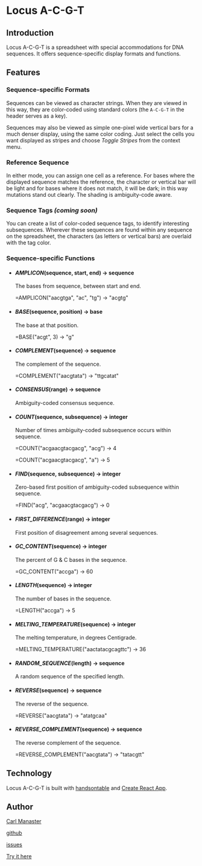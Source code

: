 # Locus A-C-G-T

## Introduction

Locus A-C-G-T is a spreadsheet with special accommodations for DNA sequences.  It offers sequence-specific display formats and functions.

## Features

### Sequence-specific Formats

Sequences can be viewed as character strings.  When they are viewed in this way, they are color-coded using standard colors (the `A-C-G-T` in the header serves as a key).

Sequences may also be viewed as simple one-pixel wide vertical bars for a much denser display, using the same color coding.  Just select the cells you want displayed as stripes and choose _Toggle Stripes_ from the context menu.

### Reference Sequence

In either mode, you can assign one cell as a reference.  For bases where the displayed sequence matches the reference, the character or vertical bar will be light and for bases where it does not match, it will be dark; in this way mutations stand out clearly.  The shading is ambiguity-code aware.

### Sequence Tags _(coming soon)_

You can create a list of color-coded sequence tags, to identify interesting subsequences.  Wherever these sequences are found within any sequence on the spreadsheet, the characters (as letters or vertical bars) are overlaid with the tag color.

### Sequence-specific Functions

* #### *AMPLICON*(sequence, start, end) → sequence

   The bases from sequence, between start and end.

   =AMPLICON("aacgtga", "ac", "tg") → "acgtg"

* #### *BASE*(sequence, position) → base

   The base at that position.

   =BASE("acgt", 3) → "g"

* #### *COMPLEMENT*(sequence) → sequence

   The complement of the sequence.

   =COMPLEMENT("aacgtata") → "ttgcatat"

* #### *CONSENSUS*(range) → sequence

   Ambiguity-coded consensus sequence.

* #### *COUNT*(sequence, subsequence) → integer

   Number of times ambiguity-coded subsequence occurs within sequence.

   =COUNT("acgaacgtacgacg", "acg") → 4

   =COUNT("acgaacgtacgacg", "a") → 5

* #### *FIND*(sequence, subsequence) → integer

   Zero-based first position of ambiguity-coded subsequence within sequence.

   =FIND("acg", "acgaacgtacgacg") → 0

* #### *FIRST_DIFFERENCE*(range) → integer

   First position of disagreement among several sequences.

* #### *GC_CONTENT*(sequence) → integer

   The percent of G & C bases in the sequence.

   =GC_CONTENT("accga") → 60

* #### *LENGTH*(sequence) → integer

   The number of bases in the sequence.

   =LENGTH("accga") → 5

* #### *MELTING_TEMPERATURE*(sequence) → integer

   The melting temperature, in degrees Centigrade.

   =MELTING_TEMPERATURE("aactatacgcagttc") → 36

* #### *RANDOM_SEQUENCE*(length) → sequence

   A random sequence of the specified length.

* #### *REVERSE*(sequence) → sequence

   The reverse of the sequence.

   =REVERSE("aacgtata") → "atatgcaa"

* #### *REVERSE_COMPLEMENT*(sequence) → sequence

   The reverse complement of the sequence.

   =REVERSE_COMPLEMENT("aacgtata") → "tatacgtt"

## Technology

Locus A-C-G-T is built with [handsontable](https://handsontable.com/) and [Create React App](https://github.com/facebookincubator/create-react-app).

## Author

[Carl Manaster](<mailto:manaster@pobox.com>)

[github](https://github.com/carlmanaster)

[issues](https://github.com/carlmanaster/locus-acgt/projects/1)

[Try it here](https://carlmanaster.github.io/locus-acgt/)
